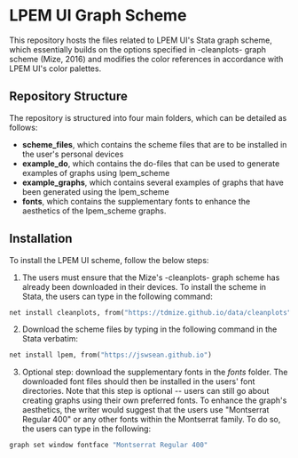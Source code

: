 # LPEM UI Graph Scheme
 This repository hosts the files related to LPEM UI's Stata graph scheme, 
 which essentially builds on the options specified in -cleanplots- graph scheme (Mize, 2016) 
 and modifies the color references in accordance with LPEM UI's color palettes.
 
## Repository Structure
 
The repository is structured into four main folders, which can be detailed as follows: 

* **scheme_files**, which contains the scheme files that are to be installed in the user's personal devices
* **example_do**, which contains the do-files that can be used to generate examples of graphs using lpem_scheme 
* **example_graphs**, which contains several examples of graphs that have been generated using the lpem_scheme
* **fonts**, which contains the supplementary fonts to enhance the aesthetics of the lpem_scheme graphs. 
 
## Installation 

To install the LPEM UI scheme, follow the below steps: 
1. The users must ensure that the Mize's -cleanplots- graph scheme has already been downloaded in their devices. 
To install the scheme in Stata, the users can type in the following command: 
```ruby
net install cleanplots, from("https://tdmize.github.io/data/cleanplots")
```
2. Download the scheme files by typing in the following command in the Stata verbatim: 
```ruby 
net install lpem, from("https://jswsean.github.io")
```
3. Optional step: download the supplementary fonts in the _fonts_ folder. 
The downloaded font files should then be installed in the users' font directories. 
Note that this step is optional -- users can still go about creating graphs using their own preferred fonts. 
To enhance the graph's aesthetics, the writer would suggest that the users use "Montserrat Regular 400" 
or any other fonts within the Montserrat family. To do so, the users can type in the following: 
```ruby 
graph set window fontface "Montserrat Regular 400"
```


